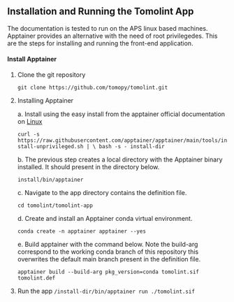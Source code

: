 ## Installation and Running the Tomolint App

The documentation is tested to run on the APS linux based machines. Apptainer provides an alternative with the need of root privilegedes. This are the steps for installing and running the front-end application. 

#### Install Apptainer

1. Clone the git repository 

    ``` git clone https://github.com/tomopy/tomolint.git ```

2. Installing Apptainer

    a. Install using the easy install from the apptainer official documentation on [Linux](https://apptainer.org/docs/user/main/definition_files.html)

    ``` curl -s https://raw.githubusercontent.com/apptainer/apptainer/main/tools/install-unprivileged.sh | \ bash -s - install-dir ```

    b. The previous step creates a local directory with the Apptainer binary installed. It should present in the directory below.

    ``` install/bin/apptainer  ```

    c. Navigate to the app directory contains the definition file.

    ``` cd tomolint/tomolint-app ```

    d. Create and install an Apptainer conda virtual environment.

    ``` conda create -n apptainer apptainer --yes ```

    e. Build apptainer with the command below. Note the build-arg correspond to the working conda branch of this repository this overwrites the default main branch present in the definition file.
    
    ``` apptainer build --build-arg pkg_version=conda tomolint.sif tomolint.def ```

3. Run the app 
``` /install-dir/bin/apptainer run ./tomolint.sif ```